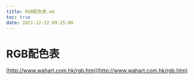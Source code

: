 ```yaml
---
title: RGB配色表.md
toc: true
date: 2021-12-22 09:25:00
---
```

# RGB配色表

[http://www.wahart.com.hk/rgb.htm](http://www.wahart.com.hk/rgb.htm)